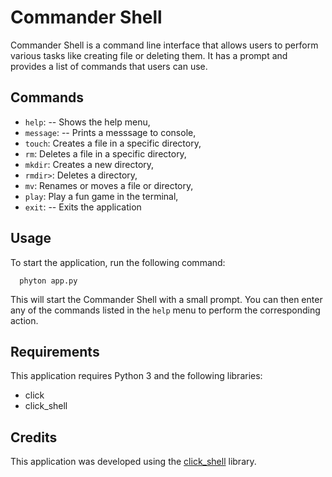 # Commander Shell

Commander Shell is a command line interface that allows users to perform various tasks like creating file or deleting them. It has a prompt and provides a list of commands that users can use.

## Commands

- `help`: -- Shows the help menu,
- `message`: -- Prints a messsage to console,
- `touch`: Creates a file in a specific directory,
- `rm`: Deletes a file in a specific directory,
- `mkdir`: Creates a new directory,
- `rmdir>`: Deletes a directory,
- `mv`: Renames or moves a file or directory,
- `play`: Play a fun game in the terminal,
- `exit`: -- Exits the application

## Usage

To start the application, run the following command:

```phyton
  phyton app.py
```

This will start the Commander Shell with a small prompt. You can then enter any of the commands listed in the `help` menu to perform the corresponding action.

## Requirements

This application requires Python 3 and the following libraries:

- click
- click_shell

## Credits

This application was developed using the [click_shell](https://pypi.org/project/click-shell/) library.
